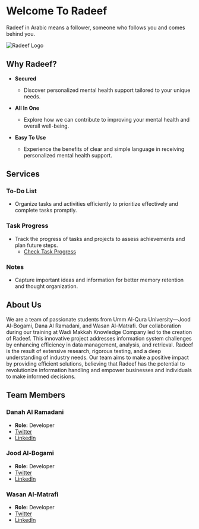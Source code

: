 # Welcome To Radeef

Radeef in Arabic means a follower, someone who follows you and comes behind you.

![Radeef Logo]("assets/img/logo-radeef.png")

## Why Radeef?


- **Secured**
  - Discover personalized mental health support tailored to your unique needs.

- **All In One**
  - Explore how we can contribute to improving your mental health and overall well-being.

- **Easy To Use**
  - Experience the benefits of clear and simple language in receiving personalized mental health support.


## Services

### To-Do List
- Organize tasks and activities efficiently to prioritize effectively and complete tasks promptly.

### Task Progress
- Track the progress of tasks and projects to assess achievements and plan future steps.
  - [Check Task Progress](/taskprogress)

### Notes
- Capture important ideas and information for better memory retention and thought organization.



## About Us

We are a team of passionate students from Umm Al-Qura University—Jood Al-Bogami, Dana Al Ramadani, and Wasan Al-Matrafi. Our collaboration during our training at Wadi Makkah Knowledge Company led to the creation of Radeef. This innovative project addresses information system challenges by enhancing efficiency in data management, analysis, and retrieval. Radeef is the result of extensive research, rigorous testing, and a deep understanding of industry needs. Our team aims to make a positive impact by providing efficient solutions, believing that Radeef has the potential to revolutionize information handling and empower businesses and individuals to make informed decisions.


## Team Members

### Danah Al Ramadani

- **Role:** Developer
- [Twitter](https://x.com/d__a31?s=21)
- [LinkedIn](https://www.linkedin.com/in/danah-alramadani-58b435295?utm_source=share&utm_campaign=share_via&utm_content=profile&utm_medium=ios_app)

### Jood Al-Bogami

- **Role:** Developer
- [Twitter](https://twitter.com/joodalbogami)
- [LinkedIn](https://www.linkedin.com/in/jood-albogami/)

### Wasan Al-Matrafi

- **Role:** Developer
- [Twitter](https://twitter.com/wasanmatrafi)
- [LinkedIn](https://www.linkedin.com/in/wasan-al-matrafi-123456789/)
